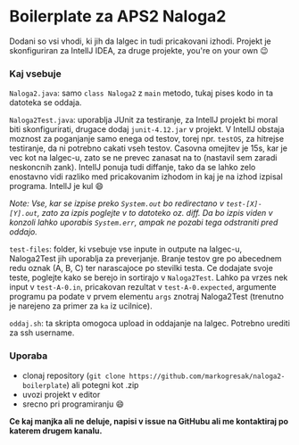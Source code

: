 # Boilerplate za APS2 Naloga2

Dodani so vsi vhodi, ki jih da lalgec in tudi pricakovani izhodi. Projekt je skonfiguriran za IntellJ IDEA, za druge projekte, you're on your own :wink:

### Kaj vsebuje

`Naloga2.java`: samo `class Naloga2` z `main` metodo, tukaj pises kodo in ta datoteka se oddaja.


`Naloga2Test.java`: uporablja JUnit za testiranje, za IntellJ projekt bi moral biti skonfigurirati, drugace dodaj `junit-4.12.jar` v projekt. V IntellJ obstaja moznost za poganjanje samo enega od testov, torej npr. `testOS`, za hitrejse testiranje, da ni potrebno cakati vseh testov. Casovna omejitev je 15s, kar je vec kot na lalgec-u, zato se ne prevec zanasat na to (nastavil sem zaradi neskoncnih zank). IntellJ ponuja tudi diffanje, tako da se lahko zelo enostavno vidi razliko med pricakovanim izhodom in kaj je na izhod izpisal programa. IntellJ je kul :smile:

_Note: Vse, kar se izpise preko `System.out` bo redirectano v `test-[X]-[Y].out`, zato za izpis poglejte v to datoteko oz. diff. Da bo izpis viden v konzoli lahko uporabis `System.err`, ampak ne pozabi tega odstraniti pred oddajo._


`test-files`: folder, ki vsebuje vse inpute in outpute na lalgec-u, Naloga2Test jih uporablja za preverjanje. Branje testov gre po abecednem redu oznak (A, B, C) ter narascajoce po stevilki testa. Ce dodajate svoje teste, poglejte kako se berejo in sortirajo v `Naloga2Test`. Lahko pa vrzes nek input v `test-A-0.in`, pricakovan rezultat v `test-A-0.expected`, argumente programu pa podate v prvem elementu `args` znotraj Naloga2Test (trenutno je narejeno za primer za `ka` iz ucilnice).


`oddaj.sh`: ta skripta omogoca upload in oddajanje na lalgec. Potrebno urediti za ssh username.


### Uporaba

 - clonaj repository (`git clone https://github.com/markogresak/naloga2-boilerplate`) ali potegni kot .zip
 - uvozi projekt v editor
 - srecno pri programiranju :smile:

**Ce kaj manjka ali ne deluje, napisi v issue na GitHubu ali me kontaktiraj po katerem drugem kanalu.**
